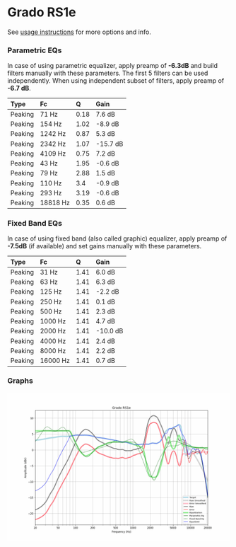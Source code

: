 # Grado RS1e
See [usage instructions](https://github.com/jaakkopasanen/AutoEq#usage) for more options and info.

### Parametric EQs
In case of using parametric equalizer, apply preamp of **-6.3dB** and build filters manually
with these parameters. The first 5 filters can be used independently.
When using independent subset of filters, apply preamp of **-6.7 dB**.

| Type    | Fc       |    Q | Gain     |
|:--------|:---------|:-----|:---------|
| Peaking | 71 Hz    | 0.18 | 7.6 dB   |
| Peaking | 154 Hz   | 1.02 | -8.9 dB  |
| Peaking | 1242 Hz  | 0.87 | 5.3 dB   |
| Peaking | 2342 Hz  | 1.07 | -15.7 dB |
| Peaking | 4109 Hz  | 0.75 | 7.2 dB   |
| Peaking | 43 Hz    | 1.95 | -0.6 dB  |
| Peaking | 79 Hz    | 2.88 | 1.5 dB   |
| Peaking | 110 Hz   | 3.4  | -0.9 dB  |
| Peaking | 293 Hz   | 3.19 | -0.6 dB  |
| Peaking | 18818 Hz | 0.35 | 0.6 dB   |

### Fixed Band EQs
In case of using fixed band (also called graphic) equalizer, apply preamp of **-7.5dB**
(if available) and set gains manually with these parameters.

| Type    | Fc       |    Q | Gain     |
|:--------|:---------|:-----|:---------|
| Peaking | 31 Hz    | 1.41 | 6.0 dB   |
| Peaking | 63 Hz    | 1.41 | 6.3 dB   |
| Peaking | 125 Hz   | 1.41 | -2.2 dB  |
| Peaking | 250 Hz   | 1.41 | 0.1 dB   |
| Peaking | 500 Hz   | 1.41 | 2.3 dB   |
| Peaking | 1000 Hz  | 1.41 | 4.7 dB   |
| Peaking | 2000 Hz  | 1.41 | -10.0 dB |
| Peaking | 4000 Hz  | 1.41 | 2.4 dB   |
| Peaking | 8000 Hz  | 1.41 | 2.2 dB   |
| Peaking | 16000 Hz | 1.41 | 0.7 dB   |

### Graphs
![](./Grado%20RS1e.png)